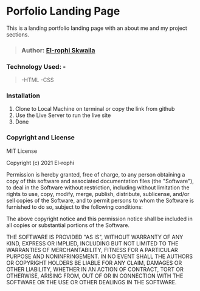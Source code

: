 # Porfolio Landing Page

This is a landing portfolio landing page with an about me and my project sections.

>### Author: [El-rophi Skwaila](https://elrophi.github.io/Resort/)

### Technology Used: -
>-HTML 
>-CSS

### Installation
1. Clone to Local Machine on terminal or copy the link from github
1. Use the Live Server to run the live site
1. Done

### Copyright and License
MIT License

Copyright (c) 2021 El-rophi

Permission is hereby granted, free of charge, to any person obtaining a copy
of this software and associated documentation files (the "Software"), to deal
in the Software without restriction, including without limitation the rights
to use, copy, modify, merge, publish, distribute, sublicense, and/or sell
copies of the Software, and to permit persons to whom the Software is
furnished to do so, subject to the following conditions:

The above copyright notice and this permission notice shall be included in all
copies or substantial portions of the Software.

THE SOFTWARE IS PROVIDED "AS IS", WITHOUT WARRANTY OF ANY KIND, EXPRESS OR
IMPLIED, INCLUDING BUT NOT LIMITED TO THE WARRANTIES OF MERCHANTABILITY,
FITNESS FOR A PARTICULAR PURPOSE AND NONINFRINGEMENT. IN NO EVENT SHALL THE
AUTHORS OR COPYRIGHT HOLDERS BE LIABLE FOR ANY CLAIM, DAMAGES OR OTHER
LIABILITY, WHETHER IN AN ACTION OF CONTRACT, TORT OR OTHERWISE, ARISING FROM,
OUT OF OR IN CONNECTION WITH THE SOFTWARE OR THE USE OR OTHER DEALINGS IN THE
SOFTWARE.


